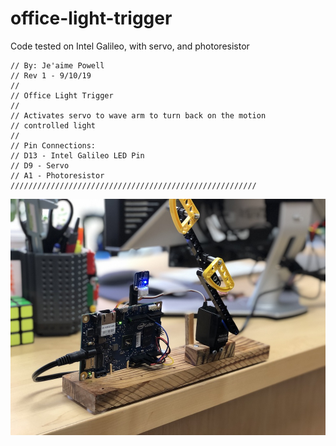 # office-light-trigger
Code tested on Intel Galileo, with servo, and photoresistor

```///////////////////////////////////////////////////////
// By: Je'aime Powell 
// Rev 1 - 9/10/19
//
// Office Light Trigger
//
// Activates servo to wave arm to turn back on the motion
// controlled light
//
// Pin Connections:
// D13 - Intel Galileo LED Pin
// D9 - Servo
// A1 - Photoresistor
///////////////////////////////////////////////////////
```

![Working Picture](IMG_4973.jpg "Working on Desk")



